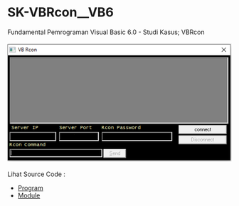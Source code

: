 # SK-VBRcon__VB6
Fundamental Pemrograman Visual Basic 6.0 - Studi Kasus; VBRcon<br><br>
<img src="https://github.com/RizkyKhapidsyah/SK-VBRcon__VB6/blob/main/result/001.PNG"><br><br>
Lihat Source Code : <br>
- <a href="https://github.com/RizkyKhapidsyah/SK-VBRcon__VB6/blob/main/frmRcon.frm">Program</a><br>
- <a href="https://github.com/RizkyKhapidsyah/SK-VBRcon__VB6/blob/main/m_Color.bas">Module</a>
